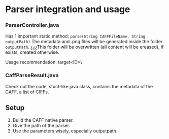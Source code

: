 # Parser integration and usage

### ParserController.java
Has 1 important static method: `parse(String CAFFFileName, String outputPath)`
The metadata and .png files will be generated inside the folder `outputPath`. 
¿¿¿This folder will be overwritten (all content will be ereased), if exists, created otherwise.


Usage recommendation: target\<ID>\

### CaffParseResult.java
Check out the code, stuct-like java class, contains the metadata of the CAFF, a list of CIFFs.

## Setup
1. Build the CAFF native parser.
2. Give the path of the parser.
3. Use the parameters wisely, especially outputpath.
